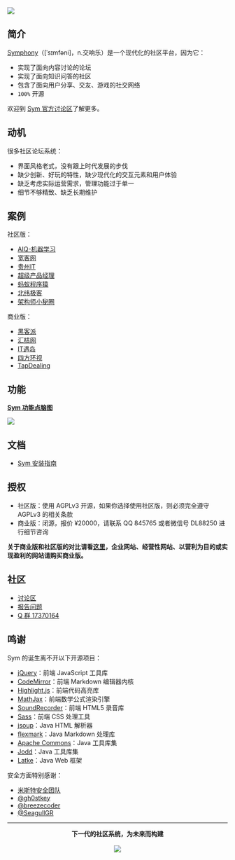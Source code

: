 <img src="https://cloud.githubusercontent.com/assets/873584/19897669/e6a6f5ce-a093-11e6-8cf3-8e5c2acea033.png">  

## 简介

[Symphony](https://github.com/b3log/symphony)（[ˈsɪmfəni]，n.交响乐）是一个现代化的社区平台，因为它：

* 实现了面向内容讨论的论坛
* 实现了面向知识问答的社区
* 包含了面向用户分享、交友、游戏的社交网络
* `100%` 开源

欢迎到 [Sym 官方讨论区](https://hacpai.com)了解更多。

## 动机

很多社区论坛系统：

* 界面风格老式，没有跟上时代发展的步伐
* 缺少创新、好玩的特性，缺少现代化的交互元素和用户体验
* 缺乏考虑实际运营需求，管理功能过于单一
* 细节不够精致、缺乏长期维护 

## 案例

社区版：

* [AIQ-机器学习](http://www.6aiq.com)
* [宽客网](http://www.cnq.net)
* [贵州IT](http://www.gzit.info)
* [超级产品经理](https://imspm.com)
* [蚂蚁程序猿](http://bbs.itmayiedu.com)
* [北纬极客](https://begeek.bwae.org)
* [架构师小秘圈](http://www.3xmq.com)

商业版：

* [黑客派](https://hacpai.com)
* [汇桔网](https://bbs.wtoip.com)
* [IT遇岛](https://www.ityudao.com)
* [四方环视](http://bbs.ivrpano.com)
* [TapDealing](http://www.tapdealing.com)

## 功能

[**Sym 功能点脑图**](http://naotu.baidu.com/file/cd31354ac9abc047569c73c560a5a913?token=b9750ae13f39ef9a)

<a href="http://naotu.baidu.com/file/cd31354ac9abc047569c73c560a5a913?token=b9750ae13f39ef9a" target="_blank">
<img src="https://oscimg.oschina.net/oscnet/d6cb88cd238acc27a6d5034b0f724d9d678.jpg" />
</a>

## 文档

* [Sym 安装指南](https://hacpai.com/article/1486188905847)

## 授权

* 社区版：使用 AGPLv3 开源，如果你选择使用社区版，则必须完全遵守 AGPLv3 的相关条款
* 商业版：闭源，报价 ¥20000，请联系 QQ 845765 或者微信号 DL88250 进行细节咨询

**关于商业版和社区版的对比请看[这里](https://hacpai.com/article/1500543226433)，企业网站、经营性网站、以营利为目的或实现盈利的网站请购买商业版。**

## 社区

* [讨论区](https://hacpai.com/tag/Sym)
* [报告问题](https://github.com/b3log/symphony/issues/new)
* [Q 群 17370164](https://shang.qq.com/wpa/qunwpa?idkey=0bb80e452d38d5113c7bb2534cefc8155589d0bdce81c7d2e6d91930bcb6e2d7)

## 鸣谢

Sym 的诞生离不开以下开源项目：

* [jQuery](https://github.com/jquery/jquery)：前端 JavaScript 工具库
* [CodeMirror](https://github.com/codemirror/CodeMirror)：前端 Markdown 编辑器内核
* [Highlight.js](https://github.com/isagalaev/highlight.js)：前端代码高亮库
* [MathJax](https://github.com/mathjax/MathJax)：前端数学公式渲染引擎
* [SoundRecorder](https://github.com/rderveloy/JavaScript-Sound-Recorder)：前端 HTML5 录音库
* [Sass](http://sass-lang.com)：前端 CSS 处理工具
* [jsoup](https://github.com/jhy/jsoup)：Java HTML 解析器
* [flexmark](https://github.com/vsch/flexmark-java)：Java Markdown 处理库
* [Apache Commons](http://commons.apache.org)：Java 工具库集
* [Jodd](https://github.com/oblac/jodd)：Java 工具库集
* [Latke](https://github.com/b3log/latke)：Java Web 框架

安全方面特别感谢：

* [米斯特安全团队](http://www.hi-ourlife.com)
* [@gh0stkey](https://github.com/gh0stkey)
* [@breezecoder](https://github.com/breezecoder)
* [@SeagullGR](https://github.com/SeagullGR)

----

<p align = "center">
<strong>下一代的社区系统，为未来而构建</strong>
<br><br>
<img src="https://cloud.githubusercontent.com/assets/873584/19897809/84c4ed56-a094-11e6-8498-43e9337c475f.png">
</p>
